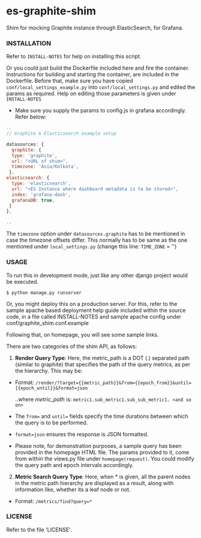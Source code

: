 es-graphite-shim
================

Shim for mocking Graphite instance through ElasticSearch, for Grafana.

### INSTALLATION

Refer to `INSTALL-NOTES` for help on installing this script.

Or you could just build the Dockerfile included here and fire the container.
Instructions for building and starting the container, are included in the Dockerfile.
Before that, make sure you have copied `conf/local_settings_example.py` into
`conf/local_settings.py` and edited the params as required. Help on editing those
parameters is given under `INSTALL-NOTES`

- Make sure you supply the params to config.js in grafana accordingly. Refer below:
```js
..
// Graphite & Elasticsearch example setup

datasources: {
  graphite: {
  type: 'graphite',
  url: "<URL of shim>",
  timezone: 'Asia/Kolkata',
 },
elasticsearch: {
  type: 'elasticsearch',
  url: "<ES Instance where dashboard metadata is to be stored>",
  index: 'grafana-dash',
  grafanaDB: true,
 }
},

..
```

The `timezone` option under `datasources.graphite` has to be mentioned
in case the timezone offsets differ. This normally has to be same as the
one mentioned under `local_settings.py` (change this line: `TIME_ZONE` = '')

### USAGE

To run this in development mode, just like any other
django project would be executed.

``` $ python manage.py runserver ```

Or, you might deploy this on a production server. For this,
refer to the sample apache based deployment help guide included
within the source code, in a file called INSTALL-NOTES and sample
apache config under conf/graphite_shim.conf.example

Following that, on homepage, you will see some sample links.

There are two categories of the shim API, as follows:

1. __Render Query Type__: Here, the metric_path is a DOT (.) separated path (similar to graphite) that specifies
    the path of the query metrics, as per the hierarchy. This may be:

  - Format: ```/render/?target={{metric_path}}&from={{epoch_from}}&until={{epoch_until}}&format=json```

    ..where _metric_path_ is: ```metric1.sub_metric1.sub_sub_metric1. <and so on>```

  - The ```from=``` and ```until=``` fields specify the time durations between which the query
    is to be performed.

  - ```format=json``` ensures the response is JSON formatted.

  - Please note, for demonstration purposes, a sample query has been provided in the homepage
    HTML file. The params provided to it, come from within the views.py file under
    ```homepage(request)```. You could modify the query path and epoch intervals accordingly.

2. __Metric Search Query Type__: Here, when * is given, all the parent nodes in the metric path hierarchy are displayed as a result, along with information like, whether its a leaf node or not.

  - Format: ```/metrics/find?query=*```

### LICENSE
Refer to the file 'LICENSE'.

